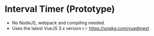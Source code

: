 # Interval Timer (Prototype)

* No NodeJS, webpack and compiling needed.
* Uses the latest VueJS 3.x version 👉  https://unpkg.com/vue@next